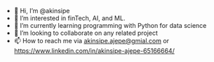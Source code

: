 - 👋 Hi, I’m @akinsipe
- 👀 I’m interested in finTech, AI, and ML.
- 🌱 I’m currently learning programming with Python for data science
- 💞️ I’m looking to collaborate on any related project
- 📫 How to reach me via akinsipe.ajepe@gmial.com or https://www.linkedin.com/in/akinsipe-ajepe-65166664/

<!---
akinsipe/akinsipe is a ✨ special ✨ repository because its `README.md` (this file) appears on your GitHub profile.
You can click the Preview link to take a look at your changes.
--->


